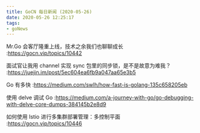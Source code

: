 ```yaml
---
title: GoCN 每日新闻 (2020-05-26)
date: 2020-05-26 12:25:17
tags:
- goNews
---
```

Mr.Go 会客厅隆重上线，技术之余我们也聊聊成长 :https://gocn.vip/topics/10442

面试官让我用 channel 实现 sync 包里的同步锁，是不是故意为难我？ :https://juejin.im/post/5ec604ea6fb9a047aa65e3b5

Go 有多快 :https://medium.com/swlh/how-fast-is-golang-135c658205eb

使用 delve 调试 Go :https://medium.com/a-journey-with-go/go-debugging-with-delve-core-dumps-384145b2e8d9

如何使用 Istio 进行多集群部署管理：多控制平面 :https://gocn.vip/topics/10446

